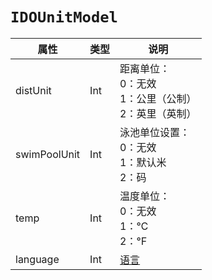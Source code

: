 # `IDOUnitModel`

| 属性        | 类型    | 说明         |
| ----------- | ------- | ------------ |
| distUnit            | Int  | 距离单位：<br/>0：无效<br/>1：公里（公制）<br/>2：英里（英制） |
| swimPoolUnit | Int  | 泳池单位设置：<br/>0：无效<br/>1：默认米<br/>2：码           |
| temp                | Int  | 温度单位：<br/>0：无效<br/>1：℃<br/>2：℉                     |
| language            | Int  | [语言](../IDOLanguageCode.md)                                |
